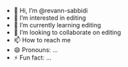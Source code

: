 - 👋 Hi, I’m @revann-sabbidi
- 👀 I’m interested in editing
- 🌱 I’m currently learning editing
- 💞️ I’m looking to collaborate on editing 
- 📫 How to reach me 
- 😄 Pronouns: ...
- ⚡ Fun fact: ...

<!---
revann-sabbidi/revann-sabbidi is a ✨ special ✨ repository because its `README.md` (this file) appears on your GitHub profile.
You can click the Preview link to take a look at your changes.
--->
